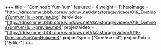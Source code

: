 +++
title = "Dominos x Yum Yum"
featured = 0
weight = 11
heroImage = "https://drisommer.blob.core.windows.net/datastorage/videos/018_DominosYumYumHulu-preview.jpg"
heroVideo = "https://drisommer.blob.core.windows.net/datastorage/videos/018_DominosYumYumHulu-preview.mp4"
projectVideo = "https://drisommer.blob.core.windows.net/datastorage/videos/018-DominosYumYumHulu.mp4"
projectType = ["Commercial"]
projectRole = ["Editor"]
+++
